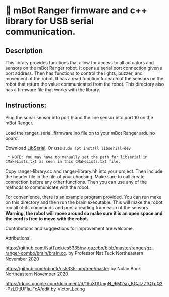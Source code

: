 # 🤖 mBot Ranger firmware and c++ library for USB serial communication.
## Description
This library provides functions that allow for access to all actuators and sensors
on the mBot Ranger robot. It opens a serial port connection given a port address.
Then has functions to control the lights, buzzer, and movement of the robot. It has
a read function for each of the sensors on the robot that return the value communicated
from the robot. This directory also has a firmware file that works with the library.

## Instructions:
Plug the sonar sensor into port 9 and the line sensor into port 10 on the mBot Ranger.

Load the ranger_serial_firmware.ino file on to your mBot Ranger arduino board.

Download [LibSerial](https://libserial.readthedocs.io/en/latest/index.html#). Or use
    ```
    sudo apt install libserial-dev
     ```
     
     
     * NOTE: You may have to manually set the path for libserial in CMakeLists.txt as seen in this CMakeLists.txt file.

Copy ranger-library.cc and ranger-library.hh into your project. Then include the header
file in the file of your choosing. Make sure to call create connection before any other functions. Then you can use any of the methods to communicate with the robot.

For convenience, there is an example program provided. You can run make on this directory and then run the brain executable. This will make the robot run all of
its commands and print a reading from each of the sensors. **Warning, the robot will move around so make sure it is an open space and the cord is free to move with the robot.**

Contributions and suggestions for improvement are welcome.


Attributions:

 https://github.com/NatTuck/cs5335hw-gazebo/blob/master/ranger/gz-ranger-combo/brain/brain.cc. by Professor Nat Tuck Northeastern November 2020

 https://github.com/nbock/cs5335-nm/tree/master by Nolan Bock Northeastern November 2020

 https://docs.google.com/document/d/16uXDUmgN_9jM2sp_KGJtZZfQTpQ2-PzLDtjUFla_FcA/edit by Victor_Leung
